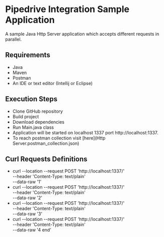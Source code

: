 # Pipedrive Integration Sample Application

A sample Java Http Server application which accepts different requests in parallel.

## Requirements
* Java
* Maven
* Postman
* An IDE or text editor (Intellij or Eclipse)

## Execution Steps
* Clone GitHub repository
* Build project
* Download dependencies
* Run Main.java class
* Application will be started on localhost 1337 port http://localhost:1337.
* To reach postman collection visit [here](Http Server.postman_collection.json)

## Curl Requests Definitions
* curl --location --request POST 'http://localhost:1337/' \
  --header 'Content-Type: text/plain' \
  --data-raw '1'
* curl --location --request POST 'http://localhost:1337/' \
  --header 'Content-Type: text/plain' \
  --data-raw '2'
* curl --location --request POST 'http://localhost:1337/' \
  --header 'Content-Type: text/plain' \
  --data-raw '3'
* curl --location --request POST 'http://localhost:1337/' \
  --header 'Content-Type: text/plain' \
  --data-raw '4 end'